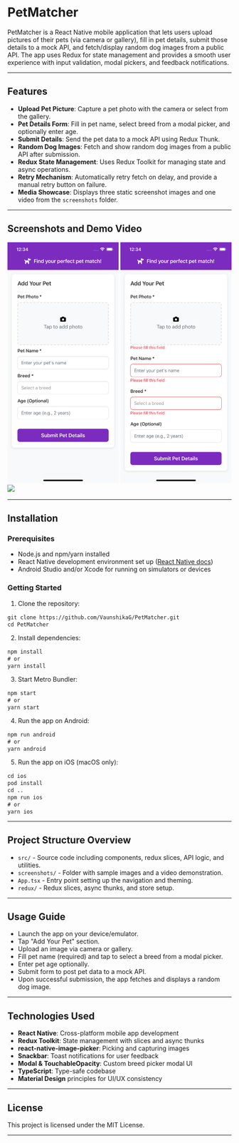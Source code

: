 # PetMatcher

PetMatcher is a React Native mobile application that lets users upload pictures of their pets (via camera or gallery), fill in pet details, submit those details to a mock API, and fetch/display random dog images from a public API. The app uses Redux for state management and provides a smooth user experience with input validation, modal pickers, and feedback notifications.

---

## Features

- **Upload Pet Picture**: Capture a pet photo with the camera or select from the gallery.
- **Pet Details Form**: Fill in pet name, select breed from a modal picker, and optionally enter age.
- **Submit Details**: Send the pet data to a mock API using Redux Thunk.
- **Random Dog Images**: Fetch and show random dog images from a public API after submission.
- **Redux State Management**: Uses Redux Toolkit for managing state and async operations.
- **Retry Mechanism**: Automatically retry fetch on delay, and provide a manual retry button on failure.
- **Media Showcase**: Displays three static screenshot images and one video from the `screenshots` folder.

---

## Screenshots and Demo Video

<img src="./screenshots/img1.png" width="250" />  
<img src="./screenshots/img2.png" width="250" />  
<img src="./screenshots/app.gif" width="250" />

---

## Installation

### Prerequisites

- Node.js and npm/yarn installed
- React Native development environment set up ([React Native docs](https://reactnative.dev/docs/environment-setup))
- Android Studio and/or Xcode for running on simulators or devices

### Getting Started

1. Clone the repository:

```
git clone https://github.com/VaunshikaG/PetMatcher.git
cd PetMatcher
```

2. Install dependencies:

```
npm install
# or
yarn install
```

3. Start Metro Bundler:

```
npm start
# or
yarn start
```

4. Run the app on Android:

```
npm run android
# or
yarn android
```

5. Run the app on iOS (macOS only):

```
cd ios
pod install
cd ..
npm run ios
# or
yarn ios
```

---

## Project Structure Overview

- `src/` - Source code including components, redux slices, API logic, and utilities.
- `screenshots/` - Folder with sample images and a video demonstration.
- `App.tsx` - Entry point setting up the navigation and theming.
- `redux/` - Redux slices, async thunks, and store setup.

---

## Usage Guide

- Launch the app on your device/emulator.
- Tap "Add Your Pet" section.
- Upload an image via camera or gallery.
- Fill pet name (required) and tap to select a breed from a modal picker.
- Enter pet age optionally.
- Submit form to post pet data to a mock API.
- Upon successful submission, the app fetches and displays a random dog image.

---

## Technologies Used

- **React Native**: Cross-platform mobile app development
- **Redux Toolkit**: State management with slices and async thunks
- **react-native-image-picker**: Picking and capturing images
- **Snackbar**: Toast notifications for user feedback
- **Modal & TouchableOpacity**: Custom breed picker modal UI
- **TypeScript**: Type-safe codebase
- **Material Design** principles for UI/UX consistency

---

## License

This project is licensed under the MIT License.

---

